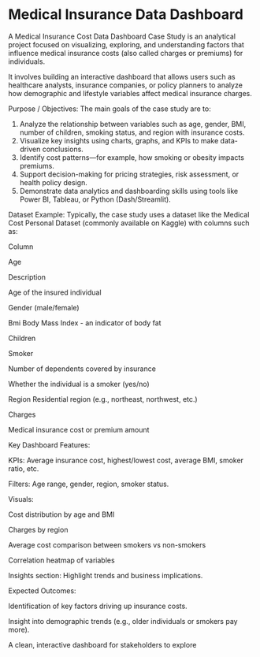 # Medical Insurance Data Dashboard
A Medical Insurance Cost Data Dashboard Case Study is an analytical project focused on  visualizing, exploring, and understanding factors that influence medical insurance costs (also  called charges or premiums) for individuals. 

It involves building an interactive dashboard that allows users such as healthcare analysts, insurance companies, or policy planners to analyze how demographic and lifestyle variables affect medical insurance charges. 

Purpose / Objectives: 
The main goals of the case study are to: 

1. Analyze the relationship between variables such as age, gender, BMI, number of children, smoking status, and region with insurance costs. 
2. Visualize key insights using charts, graphs, and KPIs to make data-driven conclusions. 
3. Identify cost patterns—for example, how smoking or obesity impacts premiums. 
4. Support decision-making for pricing strategies, risk assessment, or health policy design. 
5. Demonstrate data analytics and dashboarding skills using tools like Power BI, Tableau, or Python (Dash/Streamlit). 

Dataset Example: 
Typically, the case study uses a dataset like the Medical Cost Personal Dataset (commonly available on Kaggle) with columns such as: 

Column 

Age 

Description 

Age of the insured individual 

Gender (male/female) 

Bmi Body Mass Index - an indicator of body fat 

Children 

Smoker 

Number of dependents covered by insurance 

Whether the individual is a smoker (yes/no) 

Region Residential region (e.g., northeast, northwest, etc.) 

Charges 

Medical insurance cost or premium amount 


Key Dashboard Features: 

KPIs: Average insurance cost, highest/lowest cost, average BMI, smoker ratio, etc. 

Filters: Age range, gender, region, smoker status. 

Visuals: 

Cost distribution by age and BMI 

Charges by region 

Average cost comparison between smokers vs non-smokers 

Correlation heatmap of variables 

Insights section: Highlight trends and business implications. 


Expected Outcomes: 

Identification of key factors driving up insurance costs. 

Insight into demographic trends (e.g., older individuals or smokers pay more). 

A clean, interactive dashboard for stakeholders to explore
